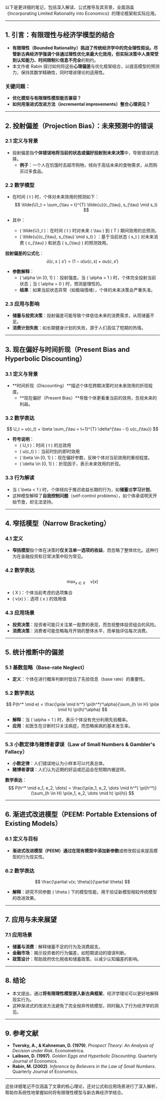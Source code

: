 以下是更详细的笔记，包括深入解读、公式推导及其背景，全面涵盖《Incorporating Limited Rationality into Economics》的理论框架和实际应用。

---

## **1. 引言：有限理性与经济学模型的结合**  
- **有限理性（Bounded Rationality）**挑战了传统经济学中的完全理性假设。尽管新古典经济学强调个体通过理性优化来最大化效用，但实际决策中人类常受到**认知能力、时间限制**和**信息不完全**的制约。  
- 本文作者 Rabin 探讨如何将这些**心理偏差**与优化框架结合，以提高模型的预测力，保持其数学精确性，同时增进理论的适用性。

### **关键问题**：
- **优化模型与有限理性模型能否兼容？**  
- **如何用渐进式改进方法（incremental improvements）整合心理洞见？**

---

## **2. 投射偏差（Projection Bias）：未来预测中的错误**  

### **2.1 定义与背景**
- 投射偏差指**个体错误地将当前的状态或偏好投射到未来决策**中，导致错误的选择。  
  - **例子**：一个人在饥饿时去超市购物，倾向于高估未来的食物需求，从而购买过多食品。

### **2.2 数学模型**
- 在时间 \( t \) 时，个体对未来效用的预测如下：
$$
\tilde{U}_t = \sum_{\tau = t}^{T} \tilde{u}(c_{\tau}, s_{\tau} \mid s_t)
$$

- 其中：
  - \( \tilde{U}_t \)：在时间 \( t \) 时对未来 \( \tau \) 到 \( T \) 期间效用的总预测。
  - \( \tilde{u}(c_{\tau}, s_{\tau} \mid s_t) \) ：基于当前状态 \( s_t \) 对未来消费 \( c_{\tau} \) 和状态 \( s_{\tau} \) 的预测效用。

**投射偏差的公式化**：
$$
\tilde{u}(c, s \mid s') = (1 - \alpha) u(c, s) + \alpha u(c, s')
$$

- **参数解释**：
  - \( \alpha \in [0, 1] \)：投射强度。当 \( \alpha = 1 \) 时，个体完全投射当前状态；当 \( \alpha = 0 \) 时，预测是理性的。  
  - **结果**：如果当前状态异常（如极端情绪），个体的未来决策会严重失准。

### **2.3 应用与影响**
- **储蓄与投资决策**：投射偏差可能导致个体低估未来的消费需求，从而储蓄不足。
- **消费计划失败**：如长期健身计划的失败，源于人们高估了短期的热情。

---

## **3. 现在偏好与时间折现（Present Bias and Hyperbolic Discounting）**

### **3.1 定义与背景**
- **时间折现（Discounting）**描述个体在跨期决策时对未来效用的折现程度。  
  - **现在偏好（Present Bias）**导致个体更看重当前的效用，忽视未来的利益。

### **3.2 数学表达**
$$
U_t = u(c_t) + \beta \sum_{\tau = t+1}^{T} \delta^{\tau - t} u(c_{\tau})
$$

- **符号说明**：
  - \( U_t \)：时间 \( t \) 的总效用  
  - \( u(c_t) \)：当前时刻的即时效用  
  - \( \beta \in [0, 1] \)：现在偏好参数，反映个体对当前效用的重视程度。  
  - \( \delta \in [0, 1] \)：折现因子，表示未来效用的折现。

### **3.3 行为解读**
- 当 \( \beta < 1 \) 时，个体倾向于推迟收益长期的行为，如**储蓄**或**学习计划**。
- 这种模型解释了**自我控制问题**（self-control problems），如个体承诺明天开始节食，却无法坚持。

---

## **4. 窄括模型（Narrow Bracketing）**

### **4.1 定义**
- **窄括模型**指个体在决策时**仅关注单一选项的收益**，而忽略了整体优化。这种行为在金融投资和日常决策中较为常见。

### **4.2 数学表达**
$$
\max_{x \in X} \quad v(x)
$$

- \( X \)：个体当前考虑的选项集合  
- \( v(x) \)：选项 \( x \) 的效用值

### **4.3 应用场景**
- **投资决策**：投资者可能只关注某一股票的表现，而忽视整体投资组合的风险。
- **消费决策**：消费者可能忽略每月开销的整体水平，而单独评估每次消费。

---

## **5. 统计推断中的偏差**

### **5.1 基数忽略（Base-rate Neglect）**
- **定义**：个体在进行概率判断时低估了先验信息（base rate）的重要性。

### **5.2 数学表达**
$$
P(h^* \mid e) = \frac{\pi(e \mid h^*) \pi(h^*)^\alpha}{\sum_{h \in H} \pi(e \mid h) \pi(h)^\alpha}
$$

- **解释**：当 \( \alpha < 1 \) 时，表示个体没有充分利用先验概率。  
- **应用**：如医生在诊断时只关注病症，而忽略疾病的基本发生率。

---

### **5.3 小数定律与赌博者谬误（Law of Small Numbers & Gambler's Fallacy）**
- **小数定律**：人们错误地认为小样本可以代表总体。  
- **赌博者谬误**：人们认为近期的好运或厄运会在短期内被逆转。

**数学表达**：
$$
P(h^* \mid e_1, e_2, \dots) = \frac{\pi(e_1, e_2, \dots \mid h^*) \pi(h^*)}{\sum_{h \in H} \pi(e_1, e_2, \dots \mid h) \pi(h)}
$$

---

## **6. 渐进式改进模型（PEEM: Portable Extensions of Existing Models）**

### **6.1 定义与目标**
- **渐进式改进模型（PEEM）**通过在现有模型中添加**新参数**或修改假设来提高模型的行为现实性。

### **6.2 数学表达**
$$
\frac{\partial v(x; \theta)}{\partial \theta}
$$

- **解释**：研究不同参数 \( \theta \) 下的模型性能，用于验证新模型相较传统模型的改进效果。

---

## **7. 应用与未来展望**

### **7.1 应用场景**
- **储蓄与消费**：解释储蓄不足的行为及消费超支。
- **金融市场**：揭示投资者的行为偏差，如短期波动的错误判断。
- **政策设计**：帮助政府优化税收和储蓄政策，以减少认知偏差的影响。

---

## **8. 结论**
- 本文提出，通过**将有限理性模型嵌入新古典框架**，经济学理论可以更好地解释现实行为。
- 这种渐进式的改进方法避免了完全抛弃传统模型，同时融入了行为经济学的洞见。

---

## **9. 参考文献**
- **Tversky, A., & Kahneman, D. (1979)**. *Prospect Theory: An Analysis of Decision under Risk*. Econometrica.  
- **Laibson, D. (1997)**. *Golden Eggs and Hyperbolic Discounting*. Quarterly Journal of Economics.  
- **Rabin, M. (2002)**. *Inference by Believers in the Law of Small Numbers*. Quarterly Journal of Economics.

---

这些详细笔记不仅涵盖了文章的核心理论，还对公式和应用场景进行了深入解析，帮助你系统性地掌握如何将有限理性模型与新古典经济学结合。